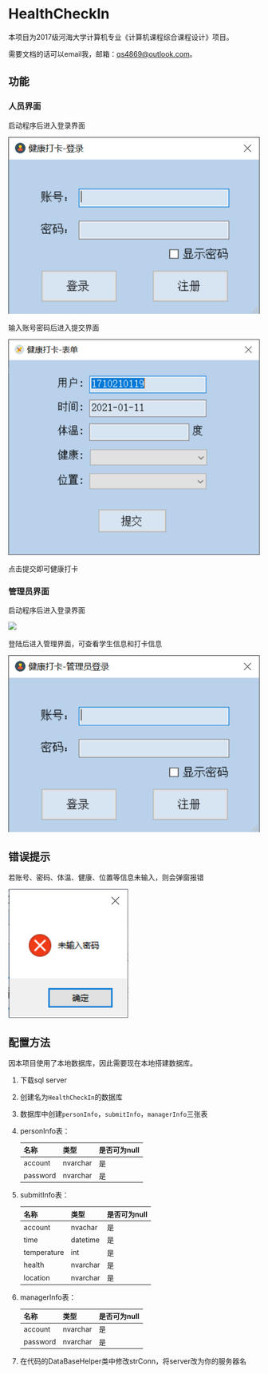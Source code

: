 # HealthCheckIn
本项目为2017级河海大学计算机专业《计算机课程综合课程设计》项目。

需要文档的话可以email我，邮箱：qs4869@outlook.com。



## 功能



### 人员界面



启动程序后进入登录界面

![](https://github.com/Juicern/HealthCheckIn/blob/main/image/Form-Login.png)

输入账号密码后进入提交界面

![](./image/Form-Submit.png)

点击提交即可健康打卡



### 管理员界面



启动程序后进入登录界面

![](./image/https://github.com/Juicern/HealthCheckIn/blob/main/image/Form-ManagerLogin.png)

登陆后进入管理界面，可查看学生信息和打卡信息

![](./image/Form-Management.png)



## 错误提示



若账号、密码、体温、健康、位置等信息未输入，则会弹窗报错

![](https://github.com/Juicern/HealthCheckIn/blob/main/image/Form-InputError.png)



## 配置方法



因本项目使用了本地数据库，因此需要现在本地搭建数据库。

1. 下载sql server

2. 创建名为`HealthCheckIn`的数据库

3. 数据库中创建`personInfo`，`submitInfo`，`managerInfo`三张表

4. personInfo表：

   | 名称     | 类型     | 是否可为null |
   | -------- | -------- | ------------ |
   | account  | nvarchar | 是           |
   | password | nvarchar | 是           |

   

5. submitInfo表：

   | 名称        | 类型     | 是否可为null |
   | ----------- | -------- | ------------ |
   | account     | nvachar  | 是           |
   | time        | datetime | 是           |
   | temperature | int      | 是           |
   | health      | nvarchar | 是           |
   | location    | nvarchar | 是           |

6. managerInfo表：

   | 名称     | 类型     | 是否可为null |
   | -------- | -------- | ------------ |
   | account  | nvarchar | 是           |
   | password | nvarchar | 是           |

7. 在代码的DataBaseHelper类中修改strConn，将server改为你的服务器名